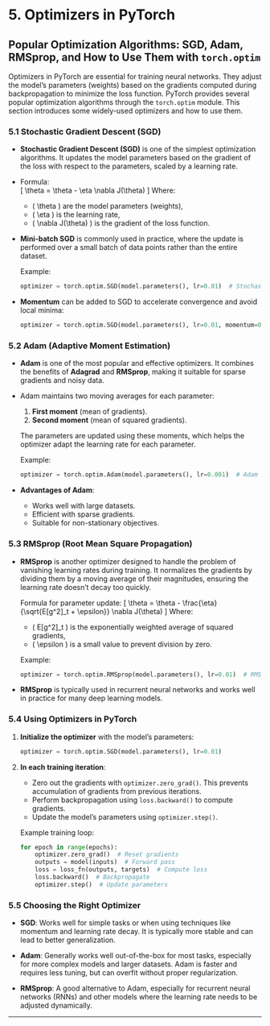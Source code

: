 # 5. **Optimizers in PyTorch**

## Popular Optimization Algorithms: SGD, Adam, RMSprop, and How to Use Them with `torch.optim`

Optimizers in PyTorch are essential for training neural networks. They adjust the model’s parameters (weights) based on the gradients computed during backpropagation to minimize the loss function. PyTorch provides several popular optimization algorithms through the `torch.optim` module. This section introduces some widely-used optimizers and how to use them.

### 5.1 **Stochastic Gradient Descent (SGD)**

- **Stochastic Gradient Descent (SGD)** is one of the simplest optimization algorithms. It updates the model parameters based on the gradient of the loss with respect to the parameters, scaled by a learning rate.
- Formula:  
  \[
  \theta = \theta - \eta \nabla J(\theta)
  \]
  Where:
  - \( \theta \) are the model parameters (weights),
  - \( \eta \) is the learning rate,
  - \( \nabla J(\theta) \) is the gradient of the loss function.

- **Mini-batch SGD** is commonly used in practice, where the update is performed over a small batch of data points rather than the entire dataset.

  Example:
  ```python
  optimizer = torch.optim.SGD(model.parameters(), lr=0.01)  # Stochastic Gradient Descent optimizer
  ```

- **Momentum** can be added to SGD to accelerate convergence and avoid local minima:
  ```python
  optimizer = torch.optim.SGD(model.parameters(), lr=0.01, momentum=0.9)
  ```

### 5.2 **Adam (Adaptive Moment Estimation)**

- **Adam** is one of the most popular and effective optimizers. It combines the benefits of **Adagrad** and **RMSprop**, making it suitable for sparse gradients and noisy data.
- Adam maintains two moving averages for each parameter:
  1. **First moment** (mean of gradients).
  2. **Second moment** (mean of squared gradients).

  The parameters are updated using these moments, which helps the optimizer adapt the learning rate for each parameter.

  Example:
  ```python
  optimizer = torch.optim.Adam(model.parameters(), lr=0.001)  # Adam optimizer
  ```

- **Advantages of Adam**:
  - Works well with large datasets.
  - Efficient with sparse gradients.
  - Suitable for non-stationary objectives.

### 5.3 **RMSprop (Root Mean Square Propagation)**

- **RMSprop** is another optimizer designed to handle the problem of vanishing learning rates during training. It normalizes the gradients by dividing them by a moving average of their magnitudes, ensuring the learning rate doesn’t decay too quickly.
  
  Formula for parameter update:
  \[
  \theta = \theta - \frac{\eta}{\sqrt{E[g^2]_t + \epsilon}} \nabla J(\theta)
  \]
  Where:
  - \( E[g^2]_t \) is the exponentially weighted average of squared gradients,
  - \( \epsilon \) is a small value to prevent division by zero.

  Example:
  ```python
  optimizer = torch.optim.RMSprop(model.parameters(), lr=0.01)  # RMSprop optimizer
  ```

- **RMSprop** is typically used in recurrent neural networks and works well in practice for many deep learning models.

### 5.4 **Using Optimizers in PyTorch**

1. **Initialize the optimizer** with the model’s parameters:
   ```python
   optimizer = torch.optim.SGD(model.parameters(), lr=0.01)
   ```

2. **In each training iteration**:
   - Zero out the gradients with `optimizer.zero_grad()`. This prevents accumulation of gradients from previous iterations.
   - Perform backpropagation using `loss.backward()` to compute gradients.
   - Update the model’s parameters using `optimizer.step()`.

   Example training loop:
   ```python
   for epoch in range(epochs):
       optimizer.zero_grad()  # Reset gradients
       outputs = model(inputs)  # Forward pass
       loss = loss_fn(outputs, targets)  # Compute loss
       loss.backward()  # Backpropagate
       optimizer.step()  # Update parameters
   ```

### 5.5 **Choosing the Right Optimizer**

- **SGD**: Works well for simple tasks or when using techniques like momentum and learning rate decay. It is typically more stable and can lead to better generalization.
  
- **Adam**: Generally works well out-of-the-box for most tasks, especially for more complex models and larger datasets. Adam is faster and requires less tuning, but can overfit without proper regularization.

- **RMSprop**: A good alternative to Adam, especially for recurrent neural networks (RNNs) and other models where the learning rate needs to be adjusted dynamically.

---

